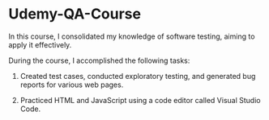 # Udemy-QA-Course

In this course, I consolidated my knowledge of software testing, aiming to apply it effectively.


During the course, I accomplished the following tasks:


1. Created test cases, conducted exploratory testing, and generated bug reports for various web pages.


2. Practiced HTML and JavaScript using a code editor called Visual Studio Code.



